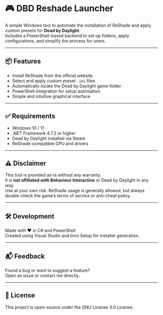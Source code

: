 # 🎮 DBD Reshade Launcher

A simple Windows tool to automate the installation of ReShade and apply custom presets for **Dead by Daylight**.  
Includes a PowerShell-based backend to set up folders, apply configurations, and simplify the process for users.

---

## 📦 Features

- Install ReShade from the official website
- Select and apply custom preset `.ini` files
- Automatically locate the Dead by Daylight game folder
- PowerShell integration for setup automation
- Simple and intuitive graphical interface

---

## ✅ Requirements

- Windows 10 / 11
- .NET Framework 4.7.2 or higher
- Dead by Daylight installed via Steam
- ReShade-compatible GPU and drivers

---

## ⚠️ Disclaimer

This tool is provided as-is without any warranty.  
It is **not affiliated with Behaviour Interactive** or Dead by Daylight in any way.  
Use at your own risk. ReShade usage is generally allowed, but always double-check the game’s terms of service or anti-cheat policy.

---

## 🛠️ Development

Made with ❤️ in C# and PowerShell  
Created using Visual Studio and Inno Setup for installer generation.

---

## 📬 Feedback

Found a bug or want to suggest a feature?  
Open an issue or contact me directly.

---

## 📃 License

This project is open-source under the GNU License 3.0 License.

